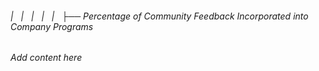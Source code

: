 ###### |   |   |   |   |   ├── Percentage of Community Feedback Incorporated into Company Programs

*Add content here*